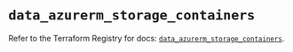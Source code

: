 # `data_azurerm_storage_containers`

Refer to the Terraform Registry for docs: [`data_azurerm_storage_containers`](https://registry.terraform.io/providers/hashicorp/azurerm/4.7.0/docs/data-sources/storage_containers).
